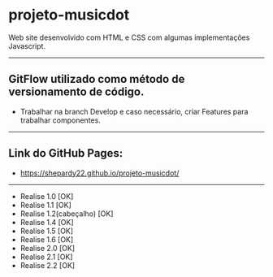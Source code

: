 # projeto-musicdot
Web site desenvolvido com HTML e CSS com algumas implementações Javascript.
 ___________________________________________________________________________________________
## GitFlow utilizado como método de versionamento de código.

 - Trabalhar na branch Develop e caso necessário, criar Features para trabalhar componentes.
 ___________________________________________________________________________________________

## Link do GitHub Pages:
 - https://shepardy22.github.io/projeto-musicdot/
 _____________________________________________

 -  Realise 1.0 [OK]
 -  Realise 1.1 [OK]
 -  Realise 1.2(cabeçalho) [OK]
 -  Realise 1.4 [OK]
 -  Realise 1.5 [OK]
 -  Realise 1.6 [OK]
 -  Realise 2.0 [OK]
 -  Realise 2.1 [OK]
 -  Realise 2.2 [OK] 
